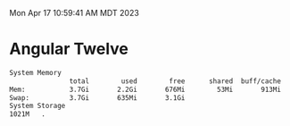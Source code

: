 Mon Apr 17 10:59:41 AM MDT 2023

# Angular Twelve

```bash
System Memory
               total        used        free      shared  buff/cache   available
Mem:           3.7Gi       2.2Gi       676Mi        53Mi       913Mi       1.0Gi
Swap:          3.7Gi       635Mi       3.1Gi
System Storage
1021M	.
```
